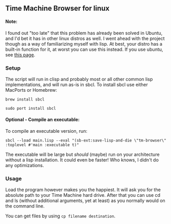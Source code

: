 ## Time Machine Browser for linux

#### Note:

I found out "too late" that this problem has already been solved in Ubuntu, and I'd bet it has in other linux distros as well. I went ahead with the project though as a way of familiarizing myself with lisp. At best, your distro has a built-in function for it, at worst you can use this instead. If you use ubuntu, see [this page](http://manpages.ubuntu.com/manpages/saucy/man1/tmfs.1.html).

### Setup

The script will run in clisp and probably most or all other common lisp implementations, and will run as-is in sbcl. To install sbcl use either MacPorts or Homebrew:

`brew install sbcl`

`sudo port install sbcl`

#### Optional - Compile an executable:

To compile an executable version, run:

`sbcl --load main.lisp --eval "(sb-ext:save-lisp-and-die \"tm-browser\" :toplevel #'main :executable t)"`

The executable will be large but *should* (maybe) run on your architecture without a lisp installation. It could even be faster! Who knows, I didn't do any optimizations.

### Usage

Load the program however makes you the happiest. It will ask you for the absolute path to your Time Machine hard drive. After that you can use cd and ls (without additional arguments, yet at least) as you normally would on the command line.

You can get files by using `cp filename destination`.
